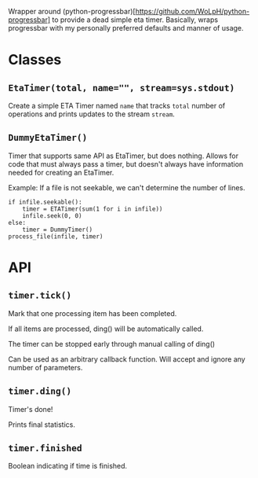 Wrapper around 
(python-progressbar)[https://github.com/WoLpH/python-progressbar] to provide a 
dead simple eta timer. Basically, wraps progressbar with my personally 
preferred defaults and manner of usage.

# Classes

## `EtaTimer(total, name="", stream=sys.stdout)`
Create a simple ETA Timer named `name` that tracks `total` number of operations 
and prints updates to the stream `stream`.

## `DummyEtaTimer()`
Timer that supports same API as EtaTimer, but does nothing. Allows for code 
that must always pass a timer, but doesn't always have information needed for 
creating an EtaTimer.

Example: If a file is not seekable, we can't determine the number of lines.

    if infile.seekable():
        timer = ETATimer(sum(1 for i in infile))
        infile.seek(0, 0)
    else:
        timer = DummyTimer()
    process_file(infile, timer)

# API

## `timer.tick()`
    
Mark that one processing item has been completed. 

If all items are processed, ding() will be automatically called.

The timer can be stopped early through manual calling of ding()

Can be used as an arbitrary callback function. Will accept and ignore any 
number of parameters.

## `timer.ding()`

Timer's done!

Prints final statistics. 

## `timer.finished`

Boolean indicating if time is finished.
